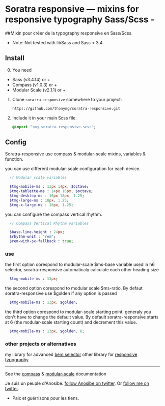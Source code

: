 # Soratra responsive — mixins for responsive typography Sass/Scss -
##Mixin pour créer de la typography responsive en Sass/Scss.

* Note: Not tested with libSass and Sass < 3.4.

## Install
0. You need
  - Sass (v3.4.14) or +
  - Compass (v1.0.3) or +
  - Modular Scale (v2.1.1) or +

1. Clone `soratra responsive` somewhere to your project:

    ```sh
    https://github.com/thonymg/soratra-responsive.git
    ```
2. Include it in your main Scss file:

    ```Sass
    @import "tmg-soratra-responsive.scss";
    ```

## Config
Soratra-responsive use compass & modular-scale mixins, variables & function.

you can use different modular-scale configuration for each device.

```Sass
  // Modular scale variables

  $tmg-mobile-ms : 13px 14px, $octave;
  $tmg-tablette-ms : 14px 16px, $octave;
  $tmg-desktop-ms : 16px 18px, 1.25;
  $tmg-large-ms : 18px, 1.25;
  $tmg-x-large-ms : 18px, 1.25;
```
you can configure the compass vertical rhythm.

```Sass
  // Compass Vertical Rhythm variables

  $base-line-height : 24px;
  $rhythm-unit : "rem";
  $rem-with-px-fallback : true;
```

### use

the first option corespond to modular-scale $ms-base variable used in h6 selector, soratra-responsive automaticaly calculate each other heading size

```Sass
  $tmg-mobile-ms : 13px;
```

the second option corespond to modular scale $ms-ratio. By defaut soratra-responsive use $golden if any option is passed

```Sass
  $tmg-mobile-ms : 13px, $golden;
```
the third option corespond to modular-scale starting point. generaly you don't have to change the default value. By default soratra-responsive starts at 6 (the modular-scale starting count) and decrement this value.

```Sass
  $tmg-mobile-ms : 13px, $golden, 8;
```

### other projects or alternatives
my library for advanced [bem selector](https://github.com/thonymg/fotsy-sass-bem)
other library for [responsive typography](https://github.com/corysimmons/typographic)

- - -
See the [compass](http://www.modularscale.com/) & [modular-scale](http://compass-style.org/reference/compass/typography/vertical_rhythm/) documentation


Je suis un peuple d'Anosibe. [follow Anosibe on twitter](https://twitter.com/anosibe/).
Or [follow me on twitter](https://twitter.com/thonyMg/).

* Paix et guérrisons pour les tiens.

